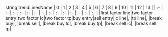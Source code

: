 string trendLinesName
| 0 | 1 | 2 | 3 | 4 | 5 | 6 | 7 | 8 | 9 | 10 | 11 | 12 | 13 |
| :- | :- | :- | :- | :- | :- | :- | :- | :- | :- | :- | :- | :- | :- |
    |first factor line|two factor entry|two factor lc|two factor tp|buy entry|sell entry|lc line|, |tp line|,
    |break buy|, |break sell|, |break buy lc|, |break buy tp|, |break sell lc|, |break sell tp|